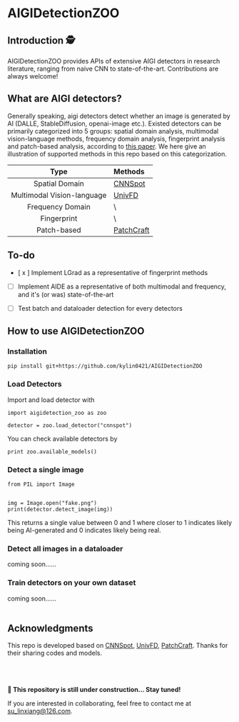 # AIGIDetectionZOO

## Introduction 🕵
AIGIDetectionZOO provides APIs of extensive AIGI detectors in research literature, ranging from naive CNN to state-of-the-art. Contributions are always welcome!
<br>


## What are AIGI detectors?
Generally speaking, aigi detectors detect whether an image is generated by AI (DALLE, StableDiffusion, openai-image etc.). Existed detectors can be primarily categorized into 5 groups: spatial domain analysis, multimodal vision-language methods, frequency domain analysis, fingerprint analysis and patch-based analysis, according to [this paper](https://arxiv.org/abs/2502.15176). We here give an illustration of supported methods in this repo based on this categorization.


| Type | Methods |
|:-------:|:-------|
| Spatial Domain | [CNNSpot](https://github.com/PeterWang512/CNNDetection) |
| Multimodal Vision-language | [UnivFD](https://github.com/WisconsinAIVision/UniversalFakeDetect) |
| Frequency Domain | \ |
| Fingerprint | \ |
| Patch-based | [PatchCraft](https://github.com/Ekko-zn/AIGCDetectBenchmark) |


## To-do
- [  x  ] Implement LGrad as a representative of fingerprint methods
- [     ] Implement AIDE as a representative of both multimodal and frequency, and it's (or was) state-of-the-art
- [     ] Test batch and dataloader detection for every detectors



## How to use AIGIDetectionZOO
### Installation
`pip install git+https://github.com/kylin0421/AIGIDetectionZOO`<br>


### Load Detectors

Import and load detector with

```
import aigidetection_zoo as zoo

detector = zoo.load_detector("cnnspot")
```

You can check available detectors by

`print zoo.available_models()`<br>


### Detect a single image
```
from PIL import Image


img = Image.open("fake.png")
print(detector.detect_image(img))
```

This returns a single value between 0 and 1 where closer to 1 indicates likely being AI-generated and 0 indicates likely being real.
<br>


### Detect all images in a dataloader

coming soon......
<br>

### Train detectors on your own dataset

coming soon......
<br><br>
## Acknowledgments

This repo is developed based on [CNNSpot](https://github.com/PeterWang512/CNNDetection), [UnivFD](https://github.com/WisconsinAIVision/UniversalFakeDetect), [PatchCraft](https://github.com/Ekko-zn/AIGCDetectBenchmark). Thanks for their sharing codes and models. 


<br><br><br>
**🚧 This repository is still under construction... Stay tuned!**

If you are interested in collaborating, feel free to contact me at su_linxiang@126.com.
